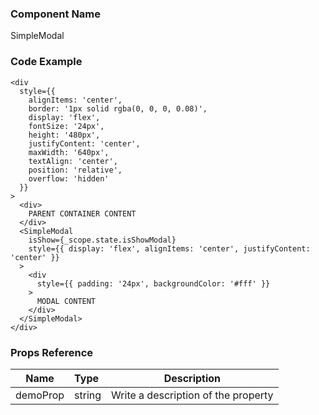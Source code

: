 ### Component Name

SimpleModal

### Code Example

```
<div
  style={{
    alignItems: 'center',
    border: '1px solid rgba(0, 0, 0, 0.08)',
    display: 'flex',
    fontSize: '24px',
    height: '480px',
    justifyContent: 'center',
    maxWidth: '640px',
    textAlign: 'center',
    position: 'relative',
    overflow: 'hidden'
  }}
>
  <div>
    PARENT CONTAINER CONTENT
  </div>
  <SimpleModal
    isShow={_scope.state.isShowModal}
    style={{ display: 'flex', alignItems: 'center', justifyContent: 'center' }}
  >
    <div
      style={{ padding: '24px', backgroundColor: '#fff' }}
    >
      MODAL CONTENT
    </div>
  </SimpleModal>
</div>
```

### Props Reference

| Name                          | Type                  | Description                                                |
| ------------------------------|:----------------------| -----------------------------------------------------------|
| demoProp | string | Write a description of the property |
